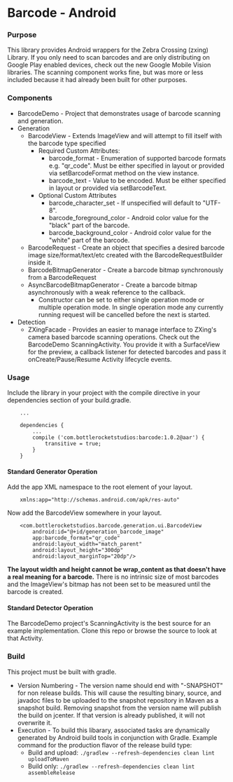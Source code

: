 Barcode - Android
============

### Purpose
This library provides Android wrappers for the Zebra Crossing (zxing) Library. If you only need to scan barcodes and are only distributing on Google Play enabled devices, check out the new Google Mobile Vision libraries. The scanning component works fine, but was more or less included because it had already been built for other purposes.

### Components

*	BarcodeDemo - Project that demonstrates usage of barcode scanning and generation.
*	Generation
	*   BarcodeView - Extends ImageView and will attempt to fill itself with the barcode type specified
	    *   Required Custom Attributes:
	        *   barcode_format - Enumeration of supported barcode formats e.g. "qr_code". Must be either specified in layout or provided via setBarcodeFormat method on the view instance.
	        *   barcode_text - Value to be encoded. Must be either specified in layout or provided via setBarcodeText.
	    *   Optional Custom Attributes
	        *   barcode_character_set - If unspecified will default to "UTF-8".
	        *   barcode_foreground_color - Android color value for the "black" part of the barcode.
	        *   barcode_background_color - Android color value for the "white" part of the barcode.
	*   BarcodeRequest - Create an object that specifies a desired barcode image size/format/text/etc created with the BarcodeRequestBuilder inside it.
	*   BarcodeBitmapGenerator - Create a barcode bitmap synchronously from a BarcodeRequest
	*   AsyncBarcodeBitmapGenerator - Create a barcode bitmap asynchronously with a weak reference to the callback. 
	    *   Constructor can be set to either single operation mode or multiple operation mode. In single operation mode any currently running request will be cancelled before the next is started.
*	Detection
	*	ZXingFacade - Provides an easier to manage interface to ZXing's camera based barcode scanning operations. Check out the BarcodeDemo ScanningActivity. You provide it with a SurfaceView for the preview, a callback listener for detected barcodes and pass it onCreate/Pause/Resume Activity lifecycle events. 

### Usage

Include the library in your project with the compile directive in your dependencies section of your build.gradle.
       
        ...

        dependencies {
            ...
            compile ('com.bottlerocketstudios:barcode:1.0.2@aar') {
                transitive = true;
            }
        }

#### Standard Generator Operation
Add the app XML namespace to the root element of your layout.
		
        xmlns:app="http://schemas.android.com/apk/res-auto"
   
Now add the BarcodeView somewhere in your layout.
        
        <com.bottlerocketstudios.barcode.generation.ui.BarcodeView
            android:id="@+id/generation_barcode_image"
            app:barcode_format="qr_code"
            android:layout_width="match_parent"
            android:layout_height="300dp"
            android:layout_marginTop="20dp"/>
            
**The layout width and height cannot be wrap_content as that doesn't have a real meaning for a barcode.** There is no intrinsic size of most barcodes and the ImageView's bitmap has not been set to be measured until the barcode is created. 
 		
#### Standard Detector Operation
The BarcodeDemo project's ScanningActivity is the best source for an example implementation. Clone this repo or browse the source to look at that Activity. 
 	   
### Build
This project must be built with gradle. 
*   Version Numbering - The version name should end with "-SNAPSHOT" for non release builds. This will cause the resulting binary, source, and javadoc files to be uploaded to the snapshot repository in Maven as a snapshot build. Removing snapshot from the version name will publish the build on jcenter. If that version is already published, it will not overwrite it.
*   Execution - To build this libarary, associated tasks are dynamically generated by Android build tools in conjunction with Gradle. Example command for the production flavor of the release build type: 
    *   Build and upload: `./gradlew --refresh-dependencies clean lint uploadToMaven`
    *   Build only: `./gradlew --refresh-dependencies clean lint assembleRelease`
